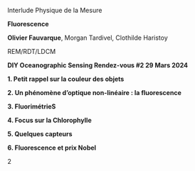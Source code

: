 ﻿<a name="br1"></a> 

Interlude Physique de la Mesure

**Fluorescence**

**Olivier Fauvarque**, Morgan Tardivel, Clothilde Haristoy

REM/RDT/LDCM

**DIY Oceanographic Sensing Rendez-vous #2 29 Mars 2024**



<a name="br2"></a> 

**1. Petit rappel sur la couleur des objets**

**2. Un phénomène d’optique non-linéaire : la fluorescence**

**3. FluorimétrieS**

**4. Focus sur la Chlorophylle**

**5. Quelques capteurs**

**6. Fluorescence et prix Nobel**

2

